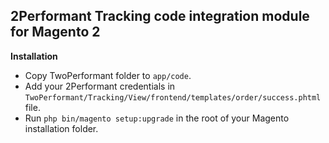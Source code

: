 ## 2Performant Tracking code integration module for Magento 2

**Installation**
- Copy TwoPerformant folder to `app/code`.
- Add your 2Performant credentials in `TwoPerformant/Tracking/View/frontend/templates/order/success.phtml` file.
- Run `php bin/magento setup:upgrade` in the root of your Magento installation folder.